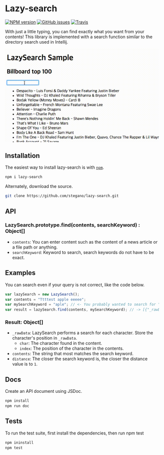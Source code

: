 # Lazy-search
[![NPM version](https://img.shields.io/npm/v/lazy-search.svg)](https://www.npmjs.com/package/lazy-search)
[![GitHub issues](https://img.shields.io/github/issues-raw/stegano/lazy-search.svg)](https://github.com/stegano/lazy-search)
[![Travis](https://img.shields.io/travis/stegano/lazy-search.svg)](https://travis-ci.org/stegano/lazy-search)

With just a little typing, you can find exactly what you want from your contents!
This library is implemented with a search function similar to the directory search used in Intellij.

![](sample/sample.gif)

## Installation

The easiest way to install lazy-search is with [`npm`][npm].

[npm]: https://www.npmjs.com/

```sh
npm i lazy-search
```

Alternately, download the source.

```sh
git clone https://github.com/stegano/lazy-search.git
```

## API

### LazySearch.prototype.find(contents, searchKeyword) : Object[]

- `contents`: You can enter content such as the content of a news article or a file path or anything.
- `searchKeyword`: Keyword to search, search keywords do not have to be exact.

## Examples

You can search even if your query is not correct, like the code below.

```javascript
var lazySearch = new LazySearch();
var contents = "Ttttest apple eeeee";
var mySearchKeyword = "aple"; // <- You probably wanted to search for "Apple" :)
var result = lazySearch.find(contents, mySearchKeyword); // -> [{"_rawData":[{"char":"a","index":8},{"char":"p","index":9},{"char":"l","index":11},{"char":"e","index":12}],"contents":"apple","distance":1}]
```

### Result: Object[]

- `_rawData`: LazySearch performs a search for each character. Store the character's position in `_rawData`.
  - `char`: The character found in the content.
  - `index`: The position of the character in the contents.
- `contents`: The string that most matches the search keyword.
- `distance`: The closer the search keyword is, the closer the distance value is to `1`.

## Docs

Create an API document using JSDoc.

```sh
npm install
npm run doc
```

## Tests

To run the test suite, first install the dependencies, then run npm test

```sh
npm ininstall
npm test
```
